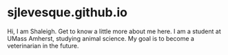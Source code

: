 # sjlevesque.github.io
Hi, I am Shaleigh. Get to know a little more about me here. 
I am a student at UMass Amherst, studying animal science.  My goal is to become a veterinarian in the future.  
